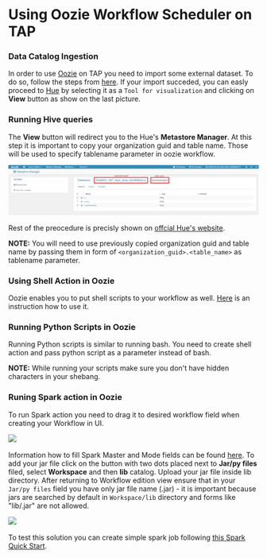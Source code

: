 # Using Oozie Workflow Scheduler on TAP

### Data Catalog Ingestion

In order to use [Oozie](http://oozie.apache.org/) on TAP you need to import some external dataset.
To do so, follow the steps from [here](https://github.com/trustedanalytics/platform-wiki-0.7/wiki/Data-Catalog-Ingestion).
If your import succeded, you can easly proceed to [Hue](http://gethue.com/) by selecting it as a `Tool for visualization` and clicking on **View** button as show on the last picture. 

### Running Hive queries

The **View** button will redirect you to the Hue's **Metastore Manager**. At this step it is important to copy
your organization guid and table name. Those will be used to specify tablename parameter in oozie workflow.

![](https://github.com/pprzekwa/FAQs/blob/DPNG-9509-oozie-usage/images/oozie_man/org_table_copy.jpg)

Rest of the preocedure is precisly shown on [offcial Hue's website](http://gethue.com/new-apache-oozie-workflow-coordinator-bundle-editors/).

**NOTE:** You will need to use previously copied organization guid and table name by passing them in form of `<organization_guid>.<table_name>` as tablename parameter. 

### Using Shell Action in Oozie

Oozie enables you to put shell scripts to your workflow as well. [Here](http://gethue.com/use-the-shell-action-in-oozie/) is an instruction how to use it.

### Running Python Scripts in Oozie

Running Python scripts is similar to running bash. You need to create shell action and pass python script as a parameter instead of bash.

**NOTE:** While running your scripts make sure you don't have hidden characters in your shebang.

### Runing Spark action in Oozie

To run Spark action you need to drag it to desired workflow field when creating your Workflow in UI.

![](https://github.com/pprzekwa/FAQs/blob/DPNG-9509-oozie-usage/images/oozie_man/spark-job-creation.jpg)

Information how to fill Spark Master and Mode fields can be found [here](http://gethue.com/use-the-spark-action-in-oozie/).
To add your jar file click on the button with two dots placed next to **Jar/py files** filed, select **Workspace** and then **lib** catalog. Upload your jar file inside lib directory. After returning to Workflow edition view ensure that in your `Jar/py files` field you have only jar file name (<file>.jar) - it is important because jars are searched by default in `Workspace/lib` directory and forms like "lib/<your-jar-file>.jar" are not allowed.

![](https://github.com/pprzekwa/FAQs/blob/DPNG-9509-oozie-usage/images/oozie_man/upload-path.jpg)

To test this solution you can create simple spark job following [this Spark Quick Start](https://spark.apache.org/docs/1.6.0/quick-start.html#self-contained-applications).












